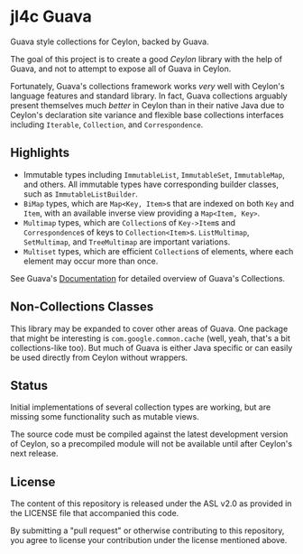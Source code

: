 jl4c Guava
=================================

Guava style collections for Ceylon, backed by Guava.

The goal of this project is to create a good *Ceylon* library with the help of
Guava, and not to attempt to expose all of Guava in Ceylon.

Fortunately, Guava's collections framework works *very* well with Ceylon's
language features and standard library. In fact, Guava collections arguably
present themselves much *better* in Ceylon than in their native Java due to
Ceylon's declaration site variance and flexible base collections interfaces
including `Iterable`, `Collection`, and `Correspondence`.

## Highlights

- Immutable types including `ImmutableList`, `ImmutableSet`, `ImmutableMap`,
  and others. All immutable types have corresponding builder classes, such as
  `ImmutableListBuilder`.
- `BiMap` types, which are `Map<Key, Item>`s that are indexed on both `Key` and
  `Item`, with an available inverse view providing a `Map<Item, Key>`.
- `Multimap` types, which are `Collection`s of `Key->Item`s and
  `Correspondence`s of keys to `Collection<Item>`s. `ListMultimap`,
  `SetMultimap`, and `TreeMultimap` are important variations.
- `Multiset` types, which are efficient `Collection`s of elements, where each
  element may occur more than once. 

See Guava's [Documentation](https://code.google.com/p/guava-libraries/wiki/GuavaExplained)
for detailed overview of Guava's Collections.

## Non-Collections Classes

This library may be expanded to cover other areas of Guava. One package that
might be interesting is `com.google.common.cache` (well, yeah, that's a bit
collections-like too). But much of Guava is either Java specific or can easily
be used directly from Ceylon without wrappers.

## Status

Initial implementations of several collection types are working, but are
missing some functionality such as mutable views.

The source code must be compiled against the latest development version of
Ceylon, so a precompiled module will not be available until after Ceylon's
next release.

## License

The content of this repository is released under the ASL v2.0 as provided in
the LICENSE file that accompanied this code.

By submitting a "pull request" or otherwise contributing to this repository,
you agree to license your contribution under the license mentioned above.
